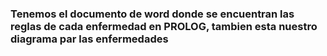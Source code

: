 ### Tenemos el documento de word donde se encuentran las reglas de cada enfermedad en PROLOG, tambien esta nuestro diagrama par las enfermedades